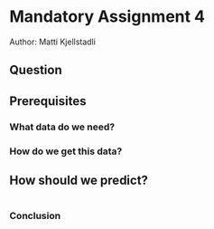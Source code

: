 # Mandatory Assignment 4
Author: Matti Kjellstadli

## Question

## Prerequisites


### What data do we need?


### How do we get this data?


## How should we predict?



```python

```

### Conclusion